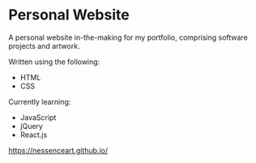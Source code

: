 # Personal Website
A personal website in-the-making for my portfolio, comprising software projects and artwork.

Written using the following:
  - HTML
  - CSS

Currently learning:
  - JavaScript
  - jQuery
  - React.js
  
https://nessenceart.github.io/

